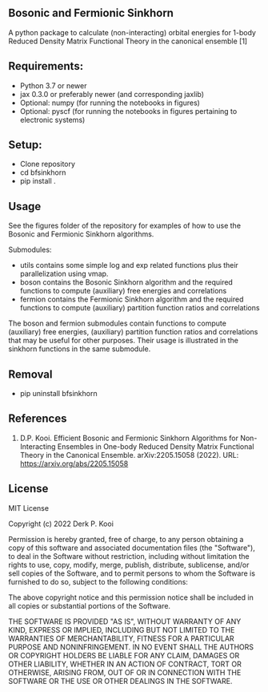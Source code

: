 ## Bosonic and Fermionic Sinkhorn
A python package to calculate (non-interacting) orbital energies for 1-body Reduced Density Matrix Functional Theory in the canonical ensemble [1]

## Requirements:
- Python 3.7 or newer
- jax 0.3.0 or preferably newer (and corresponding jaxlib)
- Optional: numpy (for running the notebooks in figures)
- Optional: pyscf (for running the notebooks in figures pertaining to electronic systems)

## Setup:
- Clone repository
- cd bfsinkhorn
- pip install .

## Usage
See the figures folder of the repository for examples of how to use the Bosonic and Fermionic Sinkhorn algorithms.

Submodules:
- utils contains some simple log and exp related functions plus their parallelization using vmap.
- boson contains the Bosonic Sinkhorn algorithm and the required functions to compute (auxiliary) free energies and correlations
- fermion contains the Fermionic Sinkhorn algorithm and the required functions to compute (auxiliary) partition function ratios and correlations

The boson and fermion submodules contain functions to compute (auxiliary) free energies, (auxiliary) partition function ratios and correlations that may be useful for other purposes. Their usage is illustrated in the sinkhorn functions in the same submodule.

## Removal
- pip uninstall bfsinkhorn

## References
1. D.P. Kooi. Efficient Bosonic and Fermionic Sinkhorn Algorithms for Non-Interacting Ensembles in One-body Reduced Density Matrix Functional Theory in the Canonical Ensemble. arXiv:2205.15058 (2022). URL: https://arxiv.org/abs/2205.15058

## License
MIT License

Copyright (c) 2022 Derk P. Kooi

Permission is hereby granted, free of charge, to any person obtaining a copy
of this software and associated documentation files (the "Software"), to deal
in the Software without restriction, including without limitation the rights
to use, copy, modify, merge, publish, distribute, sublicense, and/or sell
copies of the Software, and to permit persons to whom the Software is
furnished to do so, subject to the following conditions:

The above copyright notice and this permission notice shall be included in all
copies or substantial portions of the Software.

THE SOFTWARE IS PROVIDED "AS IS", WITHOUT WARRANTY OF ANY KIND, EXPRESS OR
IMPLIED, INCLUDING BUT NOT LIMITED TO THE WARRANTIES OF MERCHANTABILITY,
FITNESS FOR A PARTICULAR PURPOSE AND NONINFRINGEMENT. IN NO EVENT SHALL THE
AUTHORS OR COPYRIGHT HOLDERS BE LIABLE FOR ANY CLAIM, DAMAGES OR OTHER
LIABILITY, WHETHER IN AN ACTION OF CONTRACT, TORT OR OTHERWISE, ARISING FROM,
OUT OF OR IN CONNECTION WITH THE SOFTWARE OR THE USE OR OTHER DEALINGS IN THE
SOFTWARE.